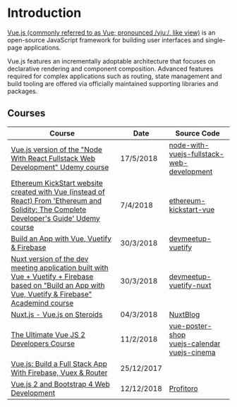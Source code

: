 # Introduction
[Vue.js (commonly referred to as Vue; pronounced /vjuː/, like view)](https://en.wikipedia.org/wiki/Vue.js) is an open-source JavaScript framework for building user interfaces and single-page applications.

Vue.js features an incrementally adoptable architecture that focuses on declarative rendering and component composition. Advanced features required for complex applications such as routing, state management and build tooling are offered via officially maintained supporting libraries and packages.

## Courses
| Course|Date|Source Code|
| ----------------------------------------------------------------------------------------------------------------------------------------------- | ------------------- | --------------------------------------------------------------------------------------------------- |
| [Vue.js version of the "Node With React Fullstack Web Development" Udemy course](/projects/node-with-vuejs-fullstack-web-development.md)                   | 17/5/2018 | [node-with-vuejs-fullstack-web-development](https://github.com/peelmicro/node-with-vuejs-fullstack-web-development)|
| [Ethereum KickStart website created with Vue (instead of React) From 'Ethereum and Solidity: The Complete Developer's Guide' Udemy course](/projects/ethereum-kickstart-vue.md)| 7/4/2018 | [ethereum-kickstart-vue](https://github.com/peelmicro/ethereum-kickstart-vue)|
| [Build an App with Vue, Vuetify & Firebase](/frontend/vuejs-a-comprehensive-project-with-vuetify-and-firebase.md)| 30/3/2018 | [devmeetup-vuetify](https://github.com/peelmicro/devmeetup-vuetify)|
| [Nuxt version of the dev meeting application built with Vue + Vuetify + Firebase based on "Build an App with Vue, Vuetify & Firebase" Academind course](/projects/devmeetup-vuetify-nuxt.md)| 30/3/2018 | [devmeetup-vuetify-nuxt](https://github.com/peelmicro/devmeetup-vuetify-nuxt) |
| [Nuxt.js - Vue.js on Steroids](/frontend/vuejs-nuxtjs-vuejs-on-steroids.md)| 04/3/2018 | [NuxtBlog](https://github.com/peelmicro/NuxtBlog) |
| [The Ultimate Vue JS 2 Developers Course](/frontend/vuejs-vuejs-2-essentials.md)| 11/2/2018 | [vue-poster-shop](https://github.com/peelmicro/vue-poster-shop)<br> [vuejs-calendar](https://github.com/peelmicro/vuejs-calendar)<br> [vuejs-cinema](https://github.com/peelmicro/vuejs-cinema) |
| [Vue.js: Build a Full Stack App With Firebase, Vuex & Router](/frontend/vuejs-vuejs-build-a-full-stack-app-with-firebase-vuex-router.md)| 25/12/2017 |  |
| [Vue.js 2 and Bootstrap 4 Web Development](/frontend/vuejs-vuejs-2-and-bootstrap-4-web-development.md)| 12/12/2018 | [Profitoro](https://github.com/peelmicro/Profitoro) |